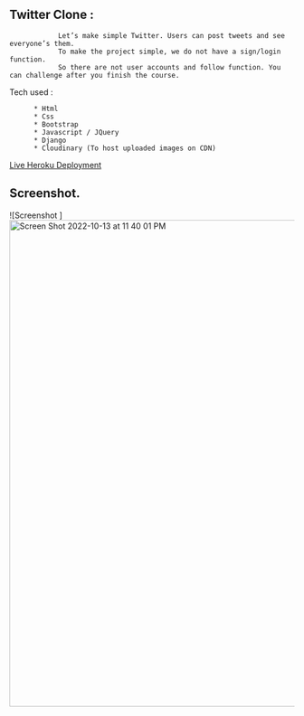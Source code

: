 ## Twitter Clone :

                Let’s make simple Twitter. Users can post tweets and see everyone’s them.
                To make the project simple, we do not have a sign/login function.
                So there are not user accounts and follow function. You can challenge after you finish the course.





Tech used :

          * Html
          * Css
          * Bootstrap
          * Javascript / JQuery
          * Django
          * Cloudinary (To host uploaded images on CDN)
          
          
 [Live Heroku Deployment]()
 
 
## Screenshot. 




![Screenshot ]
<img width="861" alt="Screen Shot 2022-10-13 at 11 40 01 PM" src="https://user-images.githubusercontent.com/108005917/195757123-ece9b4fa-85c0-45fe-aa6c-146dee3ad88f.png">




